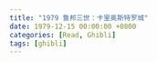 ```yaml
---
title: "1979 鲁邦三世：卡里奥斯特罗城"
date: 1979-12-15 00:00:00 +0800
categories: [Read, Ghibli]
tags: [ghibli]
---
```


